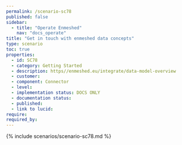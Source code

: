 ```yaml
---
permalink: /scenario-sc78
published: false
sidebar:
  - title: "Operate Enmeshed"
    nav: "docs_operate"
title: "Get in touch with enmeshed data concepts"
type: scenario
toc: true
properties:
  - id: SC78
  - category: Getting Started
  - description: https//enmeshed.eu/integrate/data-model-overview
  - customer:
  - component: Connector
  - level:
  - implementation status: DOCS ONLY
  - documentation status:
  - published:
  - link to lucid:
require:
required_by:
---
```


{% include scenarios/scenario-sc78.md %}
